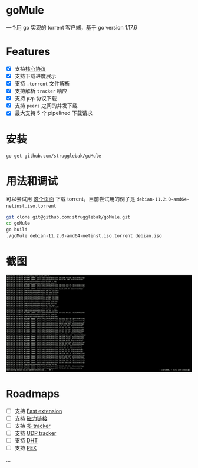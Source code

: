 # goMule
一个用 go 实现的 torrent 客户端，基于 go version 1.17.6

# Features
- [x] 支持[核心协议](https://www.bittorrent.org/beps/bep_0003.html)
- [x] 支持下载进度展示
- [x] 支持 `.torrent` 文件解析
- [x] 支持解析 `tracker` 响应
- [x] 支持 `p2p` 协议下载
- [x] 支持 `peers` 之间的并发下载
- [x] 最大支持 5 个 pipelined 下载请求

# 安装

```bash
go get github.com/strugglebak/goMule
```

# 用法和调试

可以尝试用 [这个页面](https://cdimage.debian.org/debian-cd/current/amd64/bt-cd/#indexlist) 下载 torrent，目前尝试用的例子是 `debian-11.2.0-amd64-netinst.iso.torrent`

```bash
git clone git@github.com:strugglebak/goMule.git
cd goMule
go build
./goMule debian-11.2.0-amd64-netinst.iso.torrent debian.iso
```

# 截图

![](./assets/screen_shot.png)

# Roadmaps

- [ ] 支持 [Fast extension](http://bittorrent.org/beps/bep_0006.html)
- [ ] 支持 [磁力链接](http://bittorrent.org/beps/bep_0009.html)
- [ ] 支持 [多 tracker](http://bittorrent.org/beps/bep_0012.html)
- [ ] 支持 [UDP tracker](http://bittorrent.org/beps/bep_0015.html)
- [ ] 支持 [DHT](http://bittorrent.org/beps/bep_0005.html)
- [ ] 支持 [PEX](http://bittorrent.org/beps/bep_0011.html)

...
